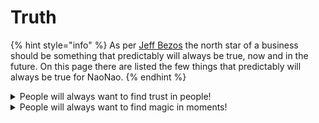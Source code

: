 # Truth

{% hint style="info" %}
As per [Jeff Bezos](https://en.wikipedia.org/wiki/Jeff\_Bezos) the north star of a business should be something that predictably will always be true, now and in the future. On this page there are listed the few things that predictably will always be true for NaoNao.
{% endhint %}

<details>

<summary>People will always want to find trust in people!</summary>

Human interactions happen on certain terms that build the basis for shared experiences. Arguably _one_, if not _the_ most fundamental term on which interactions are based on, is trust. Trust allows us to lean into a shared experience and grow. People will never not want to have trust in other people.

Trust might mean to be in control. Trust might mean to lean further forward. Trust might mean to be vulnerable. Trust might mean to have permission. Trust might mean to be relied upon. Trust might mean to show yourself. Trust might mean to be competent.

_Why is this north star about trust and not about safety? "Always true" defines an opportunity. Enabling those opportunities is what guides us. Trust is what a magical moment starts with. Safety on the other hand is the resulting outcome of an experience. Managing outcomes instead of opportunities is a regulatory fallacy causing broken mechanism design. The average nation state governments of this world testify to the Sodom and Gomorrah of the human condition. When you let safety guide you, what you create is hell. Because by managing the outcome to be static, you take away the opportunity to grow._

</details>

<details>

<summary>People will always want to find magic in moments!</summary>

The world is a dark forest. And amidst the dark there are glimmers of light. This light is the magic created within a moment, and people want to experience it. People will never not want to experience magical moments. What is magic is different for every individual, but what is magic, is what is being appreciated, always.&#x20;

Magic might be another person that we meet. Magic might be whatever serendipity throws at us. Magic might be a pleasnt surprise. Magic might be the way an interface works. Magic might be to quickly find what you are looking for. Magic might be to feel whole.

</details>
